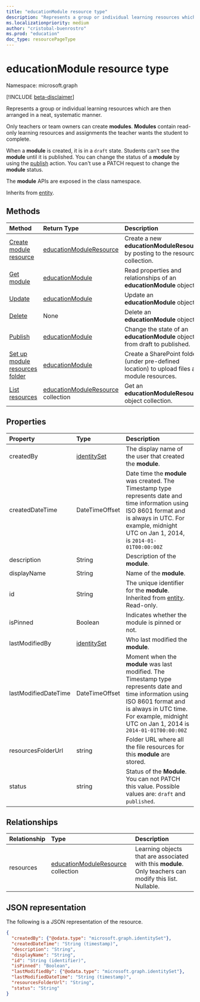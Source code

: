 ```yaml
---
title: "educationModule resource type"
description: "Represents a group or individual learning resources which are then arranged in a neat, systematic manner."
ms.localizationpriority: medium
author: "cristobal-buenrostro"
ms.prod: "education"
doc_type: resourcePageType
---
```


# educationModule resource type

Namespace: microsoft.graph

[!INCLUDE [beta-disclaimer](../../includes/beta-disclaimer.md)]

Represents a group or individual learning resources which are then arranged in a neat, systematic manner.

Only teachers or team owners can create **modules**. **Modules** contain read-only learning resources and assignments the teacher wants the student to complete.

When a **module** is created, it is in a `draft` state. Students can't see the **module** until it is published. You can change the status of a **module** by using the [publish](../api/educationmodule-publish.md) action. You can't use a PATCH request to change the **module** status.

The **module** APIs are exposed in the class namespace.

Inherits from [entity](../resources/entity.md).

## Methods

| Method		   | Return Type	|Description|
|:---------------|:--------|:----------|
|[Create module resource](../api/educationmodule-post-resources.md) |[educationModuleResource](educationmoduleresource.md)| Create a new **educationModuleResource** by posting to the resources collection.|
|[Get module](../api/educationmodule-get.md) | [educationModule](educationmodule.md) |Read properties and relationships of an **educationModule** object.|
|[Update](../api/educationmodule-update.md) | [educationModule](educationmodule.md)	|Update an **educationModule** object. |
|[Delete](../api/educationmodule-delete.md) | None |Delete an **educationModule** object. |
|[Publish](../api/educationmodule-publish.md)|[educationModule](educationmodule.md)|Change the state of an **educationModule** object from draft to published.|
|[Set up module resources folder](../api/educationmodule-setupresourcesfolder.md)| [educationModule](educationmodule.md)| Create a SharePoint folder (under pre-defined location) to upload files as module resources.|
|[List resources](../api/educationmodule-list-resources.md) |[educationModuleResource](educationmoduleresource.md) collection| Get an **educationModuleResource** object collection.|

## Properties
| Property	   | Type	|Description|
|:---------------|:--------|:----------|
|createdBy|[identitySet](identityset.md)| The display name of the user that created the **module**. |
|createdDateTime|DateTimeOffset|Date time the **module** was created.  The Timestamp type represents date and time information using ISO 8601 format and is always in UTC. For example, midnight UTC on Jan 1, 2014, is `2014-01-01T00:00:00Z`|
|description|String|Description of the **module**.|
|displayName|String|Name of the **module**.|
|id|String| The unique identifier for the **module**. Inherited from [entity](../resources/entity.md). Read-only.|
|isPinned|Boolean|Indicates whether the module is pinned or not.|
|lastModifiedBy|[identitySet](identityset.md)| Who last modified the **module**. |
|lastModifiedDateTime|DateTimeOffset|Moment when the **module** was last modified.  The Timestamp type represents date and time information using ISO 8601 format and is always in UTC time. For example, midnight UTC on Jan 1, 2014 is `2014-01-01T00:00:00Z`|
|resourcesFolderUrl|string| Folder URL where all the file resources for this **module** are stored.|
|status|string| Status of the **Module**.  You can not PATCH this value.  Possible values are: `draft` and `published`.|

## Relationships
| Relationship | Type	|Description|
|:---------------|:--------|:----------|
|resources|[educationModuleResource](educationmoduleresource.md) collection| Learning objects that are associated with this **module**.  Only teachers can modify this list. Nullable.|

## JSON representation

The following is a JSON representation of the resource.

<!-- {
  "blockType": "resource",
  "keyProperty":"id",
  "optionalProperties": [
  ],
  "@odata.type": "microsoft.graph.educationModule"
}-->

```json
{
  "createdBy": {"@odata.type": "microsoft.graph.identitySet"},
  "createdDateTime": "String (timestamp)",
  "description": "String",
  "displayName": "String",
  "id": "String (identifier)",
  "isPinned": "Boolean",
  "lastModifiedBy": {"@odata.type": "microsoft.graph.identitySet"},
  "lastModifiedDateTime": "String (timestamp)",
  "resourcesFolderUrl": "String",
  "status": "String"
}
```
